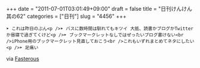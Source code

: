 +++
date = "2011-07-01T03:01:49+09:00"
draft = false
title = "日刊けんけん 其の62"
categories = ["日刊"]
slug = "4456"
+++


    ➤ これは昨日のぶん<p />➤ バスに数時間は馴れてもキツイ 大抵、読書かブログかTwitterか昼寝で過ぎてくけど<p />➤ ブックマークレットなしではぜったいブログ書けない<br />iPhone用のブックマークレット見直しておこう<br />これもいずれまとめてネタにしたい<p />➤ 足痛い

<div class="posterous_quote_citation">via <a href="http://www.lastday.jp/2011/02/28/fasterous">Fasterous</a></div>
  
